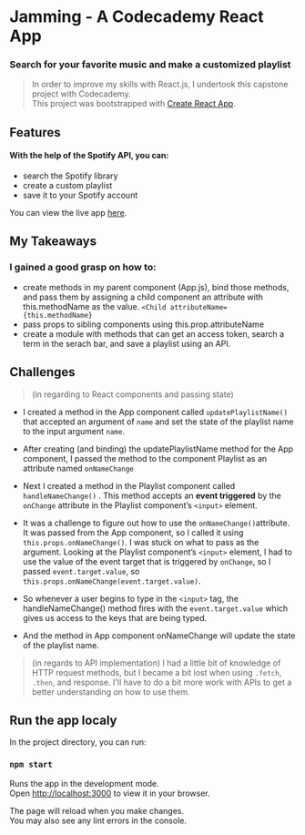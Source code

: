 # Jamming - A Codecademy React App
### Search for your favorite music and make a customized playlist
>In order to improve my skills with React.js, I undertook this capstone project with Codecademy.\
This project was bootstrapped with [Create React App](https://github.com/facebook/create-react-app).

## Features
#### With the help of the Spotify API, you can:
- search the Spotify library
- create a custom playlist
- save it to your Spotify account

You can view the live app [here](https://jam-master.surge.sh/).

## My Takeaways
### I gained a good grasp on how to:
  - create methods in my parent component (App.js), bind those methods, and pass them by assigning a child component an attribute with this.methodName as the value. `<Child attributeName={this.methodName}`
  - pass props to sibling components using this.prop.attributeName
  - create a module with methods that can get an access token, search a term in the serach bar, and save a playlist using an API.

## Challenges 
>(in regarding to React components and passing state)
- I created a method in the App component called `updatePlaylistName()` that accepted an argument of `name` and set the state of the playlist name to the input argument `name`.

- After creating (and binding) the updatePlaylistName method for the App component, I passed the method to the component Playlist as an attribute named `onNameChange`

- Next I created a method in the Playlist component called `handleNameChange()` . This method accepts an **event triggered** by the `onChange` attribute in the Playlist component’s `<input>` element. 

- It was a challenge to figure out how to use the `onNameChange()`attribute. It was passed from the App component, so I called it using `this.props.onNameChange()`. I was stuck on what to pass as the argument. Looking at the Playlist component’s `<input>` element, I had to use the value of the event target that is triggered by `onChange`, so I passed `event.target.value`, so `this.props.onNameChange(event.target.value)`. 

- So whenever a user begins to type in the `<input>` tag, the handleNameChange() method fires with the `event.target.value` which gives us access to the keys that are being typed. 

- And the method in App component onNameChange will update the state of the playlist name.

>(in regards to API implementation)
> I had a little bit of knowledge of HTTP request methods, but I became a bit lost when using `.fetch`, `.then`, and response.
> I'll have to do a bit more work with APIs to get a better understanding on how to use them.

## Run the app localy

In the project directory, you can run:

### `npm start`


Runs the app in the development mode.\
Open [http://localhost:3000](http://localhost:3000) to view it in your browser.

The page will reload when you make changes.\
You may also see any lint errors in the console.
